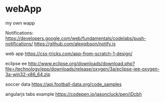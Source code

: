 # webApp
my own wapp

Notifications:
https://developers.google.com/web/fundamentals/codelabs/push-notifications/
https://github.com/alexgibson/notify.js

web app 
https://css-tricks.com/app-from-scratch-1-design/

eclipse ee
http://www.eclipse.org/downloads/download.php?file=/technology/epp/downloads/release/oxygen/3a/eclipse-jee-oxygen-3a-win32-x86_64.zip


soccer data
https://api.football-data.org/code_samples

angularjs tabs example
https://codepen.io/jasoncluck/pen/iDcbh
